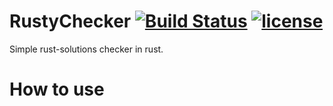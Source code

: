 # RustyChecker [![Build Status](https://travis-ci.org/Vinatorul/RustyChecker.svg?branch=master)](https://travis-ci.org/Vinatorul/RustyChecker) [![license](http://img.shields.io/badge/license-MIT-blue.svg)](https://raw.githubusercontent.com/nickel-org/nickel.rs/master/LICENSE)
Simple rust-solutions checker in rust.

How to use
==========

